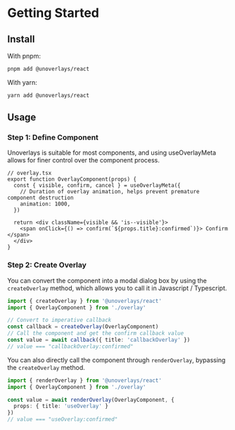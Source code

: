 # Getting Started

## Install

With pnpm: 
```sh
pnpm add @unoverlays/react
```

With yarn:
```sh
yarn add @unoverlays/react
```

## Usage

### Step 1: Define Component

Unoverlays is suitable for most components, and using useOverlayMeta allows for finer control over the component process.

```tsx
// overlay.tsx
export function OverlayComponent(props) {
  const { visible, confirm, cancel } = useOverlayMeta({
    // Duration of overlay animation, helps prevent premature component destruction
    animation: 1000,
  })

  return <div className={visible && 'is--visible'}>
    <span onClick={() => confirm(`${props.title}:confirmed`)}> Confirm </span>
  </div>
}
```

### Step 2: Create Overlay

You can convert the component into a modal dialog box by using the `createOverlay` method, which allows you to call it in Javascript / Typescript.
```ts
import { createOverlay } from '@unoverlays/react'
import { OverlayComponent } from './overlay'

// Convert to imperative callback
const callback = createOverlay(OverlayComponent)
// Call the component and get the confirm callback value
const value = await callback({ title: 'callbackOverlay' })
// value === "callbackOverlay:confirmed"
```

You can also directly call the component through `renderOverlay`, bypassing the `createOverlay` method.

```ts
import { renderOverlay } from '@unoverlays/react'
import { OverlayComponent } from './overlay'

const value = await renderOverlay(OverlayComponent, {
  props: { title: 'useOverlay' }
})
// value === "useOverlay:confirmed"
```
